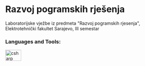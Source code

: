 # Razvoj pogramskih rješenja
Laboratorijske vježbe iz predmeta "Razvoj pogramskih rjesenja", Elektrotehnički fakultet Sarajevo, III semestar

<h3 align="left">Languages and Tools:</h3>
<p align="left">
<a href="https://www.java.com/en/" target="_blank" rel="noreferrer">
<img src="https://1000logos.net/wp-content/uploads/2020/09/Java-Emblem.jpg" alt="csharp" width="50" height="35"/> </a> </a>
</p>
